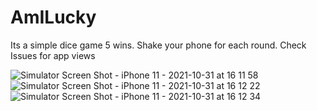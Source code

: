 # AmILucky

Its a simple dice game 5 wins. 
Shake your phone for each round.
Check Issues for app views

![Simulator Screen Shot - iPhone 11 - 2021-10-31 at 16 11 58](https://user-images.githubusercontent.com/40921342/139585699-c7e3f1d5-d747-4f4d-b777-f3829f846da3.png)
![Simulator Screen Shot - iPhone 11 - 2021-10-31 at 16 12 22](https://user-images.githubusercontent.com/40921342/139585703-28d9ca90-6466-4d99-84a7-3743f2c00323.png)
![Simulator Screen Shot - iPhone 11 - 2021-10-31 at 16 12 34](https://user-images.githubusercontent.com/40921342/139585704-bdd74a00-8f58-40ec-bb2a-2d4e1023aab2.png)

